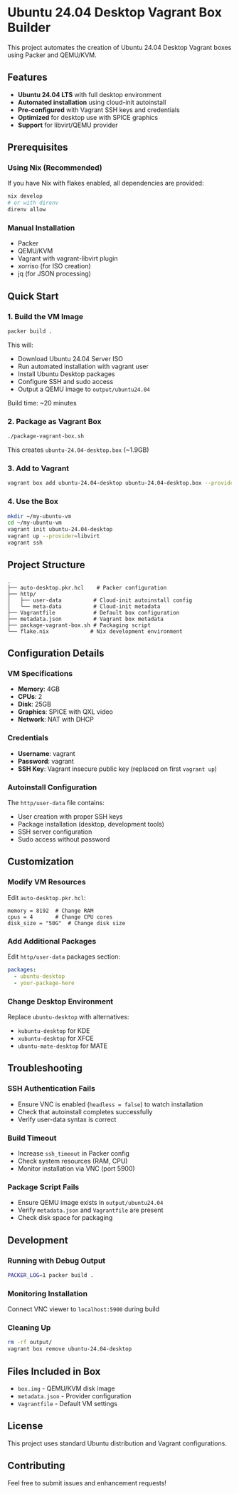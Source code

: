 # Ubuntu 24.04 Desktop Vagrant Box Builder

This project automates the creation of Ubuntu 24.04 Desktop Vagrant boxes using Packer and QEMU/KVM.

## Features

- **Ubuntu 24.04 LTS** with full desktop environment
- **Automated installation** using cloud-init autoinstall
- **Pre-configured** with Vagrant SSH keys and credentials
- **Optimized** for desktop use with SPICE graphics
- **Support** for libvirt/QEMU provider

## Prerequisites

### Using Nix (Recommended)
If you have Nix with flakes enabled, all dependencies are provided:
```bash
nix develop
# or with direnv
direnv allow
```

### Manual Installation
- Packer
- QEMU/KVM
- Vagrant with vagrant-libvirt plugin
- xorriso (for ISO creation)
- jq (for JSON processing)

## Quick Start

### 1. Build the VM Image
```bash
packer build .
```

This will:
- Download Ubuntu 24.04 Server ISO
- Run automated installation with vagrant user
- Install Ubuntu Desktop packages
- Configure SSH and sudo access
- Output a QEMU image to `output/ubuntu24.04`

Build time: ~20 minutes

### 2. Package as Vagrant Box
```bash
./package-vagrant-box.sh
```

This creates `ubuntu-24.04-desktop.box` (~1.9GB)

### 3. Add to Vagrant
```bash
vagrant box add ubuntu-24.04-desktop ubuntu-24.04-desktop.box --provider libvirt
```

### 4. Use the Box
```bash
mkdir ~/my-ubuntu-vm
cd ~/my-ubuntu-vm
vagrant init ubuntu-24.04-desktop
vagrant up --provider=libvirt
vagrant ssh
```

## Project Structure

```
.
├── auto-desktop.pkr.hcl    # Packer configuration
├── http/
│   ├── user-data          # Cloud-init autoinstall config
│   └── meta-data          # Cloud-init metadata
├── Vagrantfile            # Default box configuration
├── metadata.json          # Vagrant box metadata
├── package-vagrant-box.sh # Packaging script
└── flake.nix             # Nix development environment
```

## Configuration Details

### VM Specifications
- **Memory**: 4GB
- **CPUs**: 2
- **Disk**: 25GB
- **Graphics**: SPICE with QXL video
- **Network**: NAT with DHCP

### Credentials
- **Username**: vagrant
- **Password**: vagrant
- **SSH Key**: Vagrant insecure public key (replaced on first `vagrant up`)

### Autoinstall Configuration
The `http/user-data` file contains:
- User creation with proper SSH keys
- Package installation (desktop, development tools)
- SSH server configuration
- Sudo access without password

## Customization

### Modify VM Resources
Edit `auto-desktop.pkr.hcl`:
```hcl
memory = 8192  # Change RAM
cpus = 4       # Change CPU cores
disk_size = "50G"  # Change disk size
```

### Add Additional Packages
Edit `http/user-data` packages section:
```yaml
packages:
  - ubuntu-desktop
  - your-package-here
```

### Change Desktop Environment
Replace `ubuntu-desktop` with alternatives:
- `kubuntu-desktop` for KDE
- `xubuntu-desktop` for XFCE
- `ubuntu-mate-desktop` for MATE

## Troubleshooting

### SSH Authentication Fails
- Ensure VNC is enabled (`headless = false`) to watch installation
- Check that autoinstall completes successfully
- Verify user-data syntax is correct

### Build Timeout
- Increase `ssh_timeout` in Packer config
- Check system resources (RAM, CPU)
- Monitor installation via VNC (port 5900)

### Package Script Fails
- Ensure QEMU image exists in `output/ubuntu24.04`
- Verify `metadata.json` and `Vagrantfile` are present
- Check disk space for packaging

## Development

### Running with Debug Output
```bash
PACKER_LOG=1 packer build .
```

### Monitoring Installation
Connect VNC viewer to `localhost:5900` during build

### Cleaning Up
```bash
rm -rf output/
vagrant box remove ubuntu-24.04-desktop
```

## Files Included in Box

- `box.img` - QEMU/KVM disk image
- `metadata.json` - Provider configuration
- `Vagrantfile` - Default VM settings

## License

This project uses standard Ubuntu distribution and Vagrant configurations.

## Contributing

Feel free to submit issues and enhancement requests!